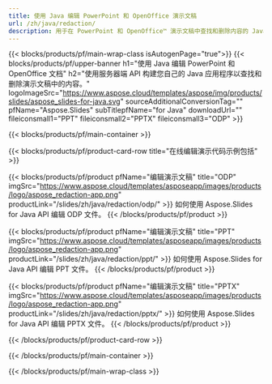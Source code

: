 ```yaml
---
title: 使用 Java 编辑 PowerPoint 和 OpenOffice 演示文稿
url: /zh/java/redaction/
description: 用于在 PowerPoint 和 OpenOffice™ 演示文稿中查找和删除内容的 Java 源代码
---
```


{{< blocks/products/pf/main-wrap-class isAutogenPage="true">}}
{{< blocks/products/pf/upper-banner h1="使用 Java 编辑 PowerPoint 和 OpenOffice 文档" h2="使用服务器端 API 构建您自己的 Java 应用程序以查找和删除演示文稿中的内容。" logoImageSrc="https://www.aspose.cloud/templates/aspose/img/products/slides/aspose_slides-for-java.svg" sourceAdditionalConversionTag="" pfName="Aspose.Slides" subTitlepfName="for Java" downloadUrl="" fileiconsmall1="PPT" fileiconsmall2="PPTX" fileiconsmall3="ODP" >}}

{{< blocks/products/pf/main-container >}}

{{< blocks/products/pf/product-card-row title="在线编辑演示代码示例包括" >}}

{{< blocks/products/pf/product pfName="编辑演示文稿" title="ODP" imgSrc="https://www.aspose.cloud/templates/asposeapp/images/products/logo/aspose_redaction-app.png" productLink="/slides/zh/java/redaction/odp/" >}}
如何使用 Aspose.Slides for Java API 编辑 ODP 文件。
{{< /blocks/products/pf/product >}}

{{< blocks/products/pf/product pfName="编辑演示文稿" title="PPT" imgSrc="https://www.aspose.cloud/templates/asposeapp/images/products/logo/aspose_redaction-app.png" productLink="/slides/zh/java/redaction/ppt/" >}}
如何使用 Aspose.Slides for Java API 编辑 PPT 文件。
{{< /blocks/products/pf/product >}}

{{< blocks/products/pf/product pfName="编辑演示文稿" title="PPTX" imgSrc="https://www.aspose.cloud/templates/asposeapp/images/products/logo/aspose_redaction-app.png" productLink="/slides/zh/java/redaction/pptx/" >}}
如何使用 Aspose.Slides for Java API 编辑 PPTX 文件。
{{< /blocks/products/pf/product >}}



{{< /blocks/products/pf/product-card-row >}}

{{< /blocks/products/pf/main-container >}}
    
{{< /blocks/products/pf/main-wrap-class >}}